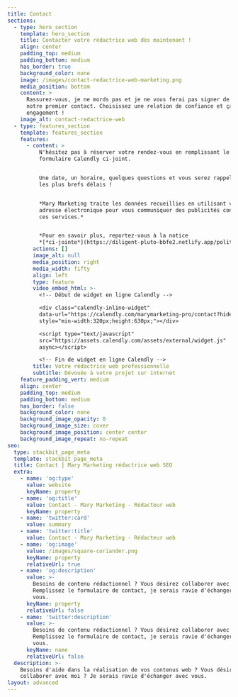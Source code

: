 ```yaml
---
title: Contact
sections:
  - type: hero_section
    template: hero_section
    title: Contacter votre rédactrice web dès maintenant !
    align: center
    padding_top: medium
    padding_bottom: medium
    has_border: true
    background_color: none
    image: /images/contact-redactrice-web-marketing.png
    media_position: bottom
    content: >
      Rassurez-vous, je ne mords pas et je ne vous ferai pas signer de devis dès
      notre premier contact. Choisissez une relation de confiance et ça, sans
      engagement !
    image_alt: contact-redactrice-web
  - type: features_section
    template: features_section
    features:
      - content: >
          N'hésitez pas à réserver votre rendez-vous en remplissant le
          formulaire Calendly ci-joint.


          Une date, un horaire, quelques questions et vous serez rappelé dans
          les plus brefs délais !


          *Mary Marketing traite les données recueillies en utilisant votre
          adresse électronique pour vous communiquer des publicités concernant
          ces services.*


          *Pour en savoir plus, reportez-vous à la notice
          *[*ci-jointe*](https://diligent-pluto-bbfe2.netlify.app/politique-de-confidentialite/)*.*
        actions: []
        image_alt: null
        media_position: right
        media_width: fifty
        align: left
        type: feature
        video_embed_html: >-
          <!-- Début de widget en ligne Calendly -->

          <div class="calendly-inline-widget"
          data-url="https://calendly.com/marymarketing-pro/contact?hide_event_type_details=1"
          style="min-width:320px;height:630px;"></div>

          <script type="text/javascript"
          src="https://assets.calendly.com/assets/external/widget.js"
          async></script>

          <!-- Fin de widget en ligne Calendly -->
        title: Votre rédactrice web professionnelle
        subtitle: Dévouée à votre projet sur internet
    feature_padding_vert: medium
    align: center
    padding_top: medium
    padding_bottom: medium
    has_border: false
    background_color: none
    background_image_opacity: 0
    background_image_size: cover
    background_image_position: center center
    background_image_repeat: no-repeat
seo:
  type: stackbit_page_meta
  template: stackbit_page_meta
  title: Contact ⎮ Mary Marketing rédactrice web SEO
  extra:
    - name: 'og:type'
      value: website
      keyName: property
    - name: 'og:title'
      value: Contact - Mary Marketing - Rédacteur web
      keyName: property
    - name: 'twitter:card'
      value: summary
    - name: 'twitter:title'
      value: Contact - Mary Marketing - Rédacteur web
    - name: 'og:image'
      value: /images/square-coriander.png
      keyName: property
      relativeUrl: true
    - name: 'og:description'
      value: >-
        Besoins de contenu rédactionnel ? Vous désirez collaborer avec moi ?
        Remplissez le formulaire de contact, je serais ravie d'échanger avec
        vous.
      keyName: property
      relativeUrl: false
    - name: 'twitter:description'
      value: >-
        Besoins de contenu rédactionnel ? Vous désirez collaborer avec moi ?
        Remplissez le formulaire de contact, je serais ravie d'échanger avec
        vous.
      keyName: name
      relativeUrl: false
  description: >-
    Besoins d'aide dans la réalisation de vos contenus web ? Vous désirez
    collaborer avec moi ? Je serais ravie d'échanger avec vous.
layout: advanced
---
```

